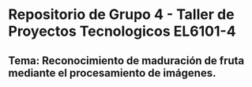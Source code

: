 # Repositorio de Grupo 4 - Taller de Proyectos Tecnologicos EL6101-4

## Tema: Reconocimiento de maduración de fruta mediante el procesamiento de imágenes.
